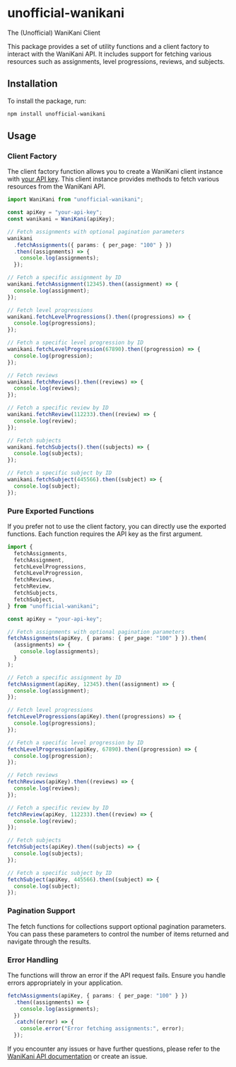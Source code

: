 # unofficial-wanikani

The (Unofficial) WaniKani Client

This package provides a set of utility functions and a client factory to interact with the WaniKani API. It includes support for fetching various resources such as assignments, level progressions, reviews, and subjects.

## Installation

To install the package, run:

```sh
npm install unofficial-wanikani
```

## Usage

### Client Factory

The client factory function allows you to create a WaniKani client instance with [your API key](https://www.wanikani.com/settings/personal_access_tokens). This client instance provides methods to fetch various resources from the WaniKani API.

```typescript
import WaniKani from "unofficial-wanikani";

const apiKey = "your-api-key";
const wanikani = WaniKani(apiKey);

// Fetch assignments with optional pagination parameters
wanikani
  .fetchAssignments({ params: { per_page: "100" } })
  .then((assignments) => {
    console.log(assignments);
  });

// Fetch a specific assignment by ID
wanikani.fetchAssignment(12345).then((assignment) => {
  console.log(assignment);
});

// Fetch level progressions
wanikani.fetchLevelProgressions().then((progressions) => {
  console.log(progressions);
});

// Fetch a specific level progression by ID
wanikani.fetchLevelProgression(67890).then((progression) => {
  console.log(progression);
});

// Fetch reviews
wanikani.fetchReviews().then((reviews) => {
  console.log(reviews);
});

// Fetch a specific review by ID
wanikani.fetchReview(112233).then((review) => {
  console.log(review);
});

// Fetch subjects
wanikani.fetchSubjects().then((subjects) => {
  console.log(subjects);
});

// Fetch a specific subject by ID
wanikani.fetchSubject(445566).then((subject) => {
  console.log(subject);
});
```

### Pure Exported Functions

If you prefer not to use the client factory, you can directly use the exported functions. Each function requires the API key as the first argument.

```typescript
import {
  fetchAssignments,
  fetchAssignment,
  fetchLevelProgressions,
  fetchLevelProgression,
  fetchReviews,
  fetchReview,
  fetchSubjects,
  fetchSubject,
} from "unofficial-wanikani";

const apiKey = "your-api-key";

// Fetch assignments with optional pagination parameters
fetchAssignments(apiKey, { params: { per_page: "100" } }).then(
  (assignments) => {
    console.log(assignments);
  }
);

// Fetch a specific assignment by ID
fetchAssignment(apiKey, 12345).then((assignment) => {
  console.log(assignment);
});

// Fetch level progressions
fetchLevelProgressions(apiKey).then((progressions) => {
  console.log(progressions);
});

// Fetch a specific level progression by ID
fetchLevelProgression(apiKey, 67890).then((progression) => {
  console.log(progression);
});

// Fetch reviews
fetchReviews(apiKey).then((reviews) => {
  console.log(reviews);
});

// Fetch a specific review by ID
fetchReview(apiKey, 112233).then((review) => {
  console.log(review);
});

// Fetch subjects
fetchSubjects(apiKey).then((subjects) => {
  console.log(subjects);
});

// Fetch a specific subject by ID
fetchSubject(apiKey, 445566).then((subject) => {
  console.log(subject);
});
```

### Pagination Support

The fetch functions for collections support optional pagination parameters. You can pass these parameters to control the number of items returned and navigate through the results.

### Error Handling

The functions will throw an error if the API request fails. Ensure you handle errors appropriately in your application.

```typescript
fetchAssignments(apiKey, { params: { per_page: "100" } })
  .then((assignments) => {
    console.log(assignments);
  })
  .catch((error) => {
    console.error("Error fetching assignments:", error);
  });
```

If you encounter any issues or have further questions, please refer to the [WaniKani API documentation](https://docs.api.wanikani.com/20170710/) or create an issue.
